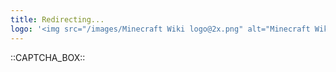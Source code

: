 ```yaml
---
title: Redirecting...
logo: '<img src="/images/Minecraft Wiki logo@2x.png" alt="Minecraft Wiki" width="120px">'
---
```


::CAPTCHA_BOX::
